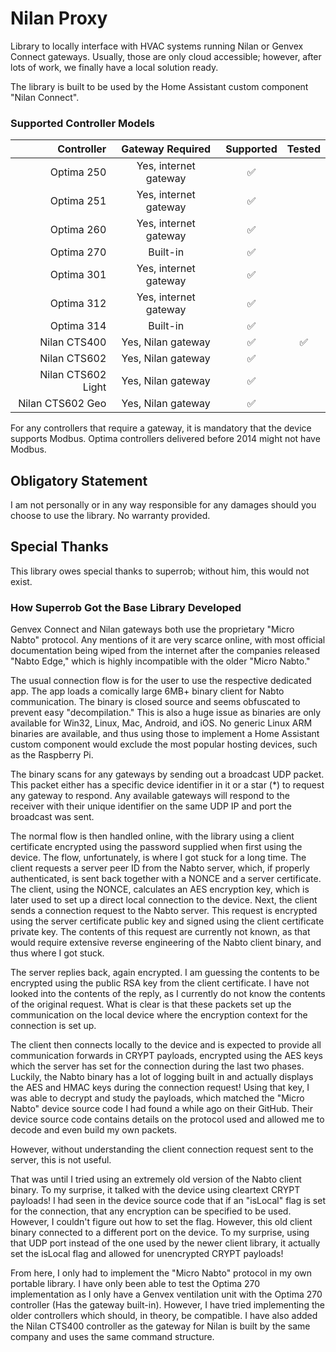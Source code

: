 # Nilan Proxy
Library to locally interface with HVAC systems running Nilan or Genvex Connect gateways.
Usually, those are only cloud accessible; however, after lots of work, we finally have a local solution ready.

The library is built to be used by the Home Assistant custom component "Nilan Connect".

### Supported Controller Models
| Controller         | Gateway Required      | Supported | Tested |
|-------------------:|:---------------------:|:---------:|:------:|
| Optima 250         | Yes, internet gateway | ✅        |        |
| Optima 251         | Yes, internet gateway | ✅        |        |
| Optima 260         | Yes, internet gateway | ✅        |        |
| Optima 270         | Built-in              | ✅        |        |
| Optima 301         | Yes, internet gateway | ✅        |        |
| Optima 312         | Yes, internet gateway | ✅        |        |
| Optima 314         | Built-in              | ✅        |        |
| Nilan CTS400       | Yes, Nilan gateway    | ✅        | ✅     |
| Nilan CTS602       | Yes, Nilan gateway    | ✅        |        |
| Nilan CTS602 Light | Yes, Nilan gateway    | ✅        |        |
| Nilan CTS602 Geo   | Yes, Nilan gateway    | ✅        |        |

For any controllers that require a gateway, it is mandatory that the device supports Modbus. Optima controllers delivered before 2014 might not have Modbus.

## Obligatory Statement
I am not personally or in any way responsible for any damages should you choose to use the library. No warranty provided.

## Special Thanks
This library owes special thanks to superrob; without him, this would not exist.

### How Superrob Got the Base Library Developed
Genvex Connect and Nilan gateways both use the proprietary "Micro Nabto" protocol. Any mentions of it are very scarce online, with most official documentation being wiped from the internet after the companies released "Nabto Edge," which is highly incompatible with the older "Micro Nabto."

The usual connection flow is for the user to use the respective dedicated app. The app loads a comically large 6MB+ binary client for Nabto communication. The binary is closed source and seems obfuscated to prevent easy "decompilation." 
This is also a huge issue as binaries are only available for Win32, Linux, Mac, Android, and iOS. No generic Linux ARM binaries are available, and thus using those to implement a Home Assistant custom component would exclude the most popular hosting devices, such as the Raspberry Pi.

The binary scans for any gateways by sending out a broadcast UDP packet. This packet either has a specific device identifier in it or a star (*) to request any gateway to respond.
Any available gateways will respond to the receiver with their unique identifier on the same UDP IP and port the broadcast was sent.

The normal flow is then handled online, with the library using a client certificate encrypted using the password supplied when first using the device. The flow, unfortunately, is where I got stuck for a long time. 
The client requests a server peer ID from the Nabto server, which, if properly authenticated, is sent back together with a NONCE and a server certificate. The client, using the NONCE, calculates an AES encryption key, which is later used to set up a direct local connection to the device.
Next, the client sends a connection request to the Nabto server. This request is encrypted using the server certificate public key and signed using the client certificate private key. The contents of this request are currently not known, as that would require extensive reverse engineering of the Nabto client binary, and thus where I got stuck.

The server replies back, again encrypted. I am guessing the contents to be encrypted using the public RSA key from the client certificate. I have not looked into the contents of the reply, as I currently do not know the contents of the original request.
What is clear is that these packets set up the communication on the local device where the encryption context for the connection is set up.

The client then connects locally to the device and is expected to provide all communication forwards in CRYPT payloads, encrypted using the AES keys which the server has set for the connection during the last two phases.
Luckily, the Nabto binary has a lot of logging built in and actually displays the AES and HMAC keys during the connection request! 
Using that key, I was able to decrypt and study the payloads, which matched the "Micro Nabto" device source code I had found a while ago on their GitHub.
Their device source code contains details on the protocol used and allowed me to decode and even build my own packets.

However, without understanding the client connection request sent to the server, this is not useful.

That was until I tried using an extremely old version of the Nabto client binary. To my surprise, it talked with the device using cleartext CRYPT payloads! I had seen in the device source code that if an "isLocal" flag is set for the connection, that any encryption can be specified to be used. However, I couldn't figure out how to set the flag.
However, this old client binary connected to a different port on the device. To my surprise, using that UDP port instead of the one used by the newer client library, it actually set the isLocal flag and allowed for unencrypted CRYPT payloads!

From here, I only had to implement the "Micro Nabto" protocol in my own portable library.
I have only been able to test the Optima 270 implementation as I only have a Genvex ventilation unit with the Optima 270 controller (Has the gateway built-in). 
However, I have tried implementing the older controllers which should, in theory, be compatible. I have also added the Nilan CTS400 controller as the gateway for Nilan is built by the same company and uses the same command structure.
